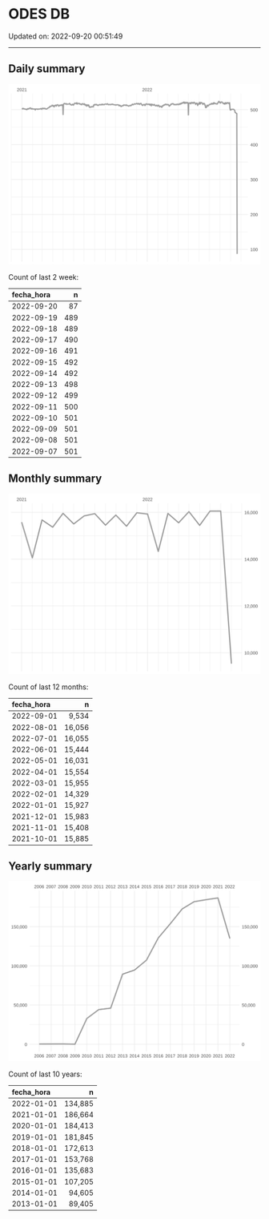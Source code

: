 
# ODES DB

Updated on: 2022-09-20 00:51:49

-----

## Daily summary

![](figures/unnamed-chunk-2-1.svg)<!-- -->

Count of last 2 week:

| fecha\_hora |   n |
| :---------- | --: |
| 2022-09-20  |  87 |
| 2022-09-19  | 489 |
| 2022-09-18  | 489 |
| 2022-09-17  | 490 |
| 2022-09-16  | 491 |
| 2022-09-15  | 492 |
| 2022-09-14  | 492 |
| 2022-09-13  | 498 |
| 2022-09-12  | 499 |
| 2022-09-11  | 500 |
| 2022-09-10  | 501 |
| 2022-09-09  | 501 |
| 2022-09-08  | 501 |
| 2022-09-07  | 501 |

## Monthly summary

![](figures/unnamed-chunk-4-1.svg)<!-- -->

Count of last 12 months:

| fecha\_hora |      n |
| :---------- | -----: |
| 2022-09-01  |  9,534 |
| 2022-08-01  | 16,056 |
| 2022-07-01  | 16,055 |
| 2022-06-01  | 15,444 |
| 2022-05-01  | 16,031 |
| 2022-04-01  | 15,554 |
| 2022-03-01  | 15,955 |
| 2022-02-01  | 14,329 |
| 2022-01-01  | 15,927 |
| 2021-12-01  | 15,983 |
| 2021-11-01  | 15,408 |
| 2021-10-01  | 15,885 |

## Yearly summary

![](figures/unnamed-chunk-6-1.svg)<!-- -->

Count of last 10 years:

| fecha\_hora |       n |
| :---------- | ------: |
| 2022-01-01  | 134,885 |
| 2021-01-01  | 186,664 |
| 2020-01-01  | 184,413 |
| 2019-01-01  | 181,845 |
| 2018-01-01  | 172,613 |
| 2017-01-01  | 153,768 |
| 2016-01-01  | 135,683 |
| 2015-01-01  | 107,205 |
| 2014-01-01  |  94,605 |
| 2013-01-01  |  89,405 |
